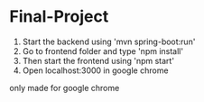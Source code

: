 # Final-Project

1. Start the backend using 'mvn spring-boot:run'
2. Go to frontend folder and type 'npm install'
3. Then start the frontend using 'npm start'
4. Open localhost:3000 in google chrome

only made for google chrome
